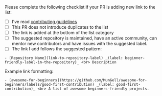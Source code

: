 Please complete the following checklist if your PR is adding new link to the list:

- [ ] I've read [contributing guidelines](https://github.com/MunGell/awesome-for-beginners/blob/master/CONTRIBUTING.md)
- [ ] This PR does not introduce duplicates to the list
- [ ] The link is added at the bottom of the list category
- [ ] The suggested repository is maintained, have an active community, can mentor new contributors and have issues with the suggested label.
- [ ] The link I add follows the suggested pattern:

```
- [Repository Name](link-to-repository-label) _(label: beginner-friendly-label-in-the-repository)_ <br> Description
```

Example link formatting:

```
- [awesome-for-beginners](https://github.com/MunGell/awesome-for-beginners/labels/good-first-contribution) _(label: good-first-contribution)_ <br> A list of awesome beginners-friendly projects.
```
